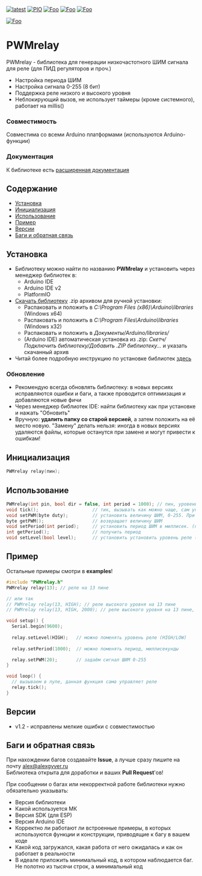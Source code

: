 [![latest](https://img.shields.io/github/v/release/GyverLibs/PWMrelay.svg?color=brightgreen)](https://github.com/GyverLibs/PWMrelay/releases/latest/download/PWMrelay.zip)
[![PIO](https://badges.registry.platformio.org/packages/gyverlibs/library/PWMrelay.svg)](https://registry.platformio.org/libraries/gyverlibs/PWMrelay)
[![Foo](https://img.shields.io/badge/Website-AlexGyver.ru-blue.svg?style=flat-square)](https://alexgyver.ru/)
[![Foo](https://img.shields.io/badge/%E2%82%BD%24%E2%82%AC%20%D0%9F%D0%BE%D0%B4%D0%B4%D0%B5%D1%80%D0%B6%D0%B0%D1%82%D1%8C-%D0%B0%D0%B2%D1%82%D0%BE%D1%80%D0%B0-orange.svg?style=flat-square)](https://alexgyver.ru/support_alex/)
[![Foo](https://img.shields.io/badge/README-ENGLISH-blueviolet.svg?style=flat-square)](https://github-com.translate.goog/GyverLibs/PWMrelay?_x_tr_sl=ru&_x_tr_tl=en)  

[![Foo](https://img.shields.io/badge/ПОДПИСАТЬСЯ-НА%20ОБНОВЛЕНИЯ-brightgreen.svg?style=social&logo=telegram&color=blue)](https://t.me/GyverLibs)

# PWMrelay
PWMrelay - библиотека для генерации низкочастотного ШИМ сигнала для реле (для ПИД регуляторов и проч.)
- Настройка периода ШИМ
- Настройка сигнала 0-255 (8 бит)
- Поддержка реле низкого и высокого уровня
- Неблокирующий вызов, не использует таймеры (кроме системного), работает на millis()

### Совместимость
Совместима со всеми Arduino платформами (используются Arduino-функции)

### Документация
К библиотеке есть [расширенная документация](https://alexgyver.ru/PWMrelay/)

## Содержание
- [Установка](#install)
- [Инициализация](#init)
- [Использование](#usage)
- [Пример](#example)
- [Версии](#versions)
- [Баги и обратная связь](#feedback)

<a id="install"></a>
## Установка
- Библиотеку можно найти по названию **PWMrelay** и установить через менеджер библиотек в:
    - Arduino IDE
    - Arduino IDE v2
    - PlatformIO
- [Скачать библиотеку](https://github.com/GyverLibs/PWMrelay/archive/refs/heads/main.zip) .zip архивом для ручной установки:
    - Распаковать и положить в *C:\Program Files (x86)\Arduino\libraries* (Windows x64)
    - Распаковать и положить в *C:\Program Files\Arduino\libraries* (Windows x32)
    - Распаковать и положить в *Документы/Arduino/libraries/*
    - (Arduino IDE) автоматическая установка из .zip: *Скетч/Подключить библиотеку/Добавить .ZIP библиотеку…* и указать скачанный архив
- Читай более подробную инструкцию по установке библиотек [здесь](https://alexgyver.ru/arduino-first/#%D0%A3%D1%81%D1%82%D0%B0%D0%BD%D0%BE%D0%B2%D0%BA%D0%B0_%D0%B1%D0%B8%D0%B1%D0%BB%D0%B8%D0%BE%D1%82%D0%B5%D0%BA)
### Обновление
- Рекомендую всегда обновлять библиотеку: в новых версиях исправляются ошибки и баги, а также проводится оптимизация и добавляются новые фичи
- Через менеджер библиотек IDE: найти библиотеку как при установке и нажать "Обновить"
- Вручную: **удалить папку со старой версией**, а затем положить на её место новую. "Замену" делать нельзя: иногда в новых версиях удаляются файлы, которые останутся при замене и могут привести к ошибкам!


<a id="init"></a>
## Инициализация
```cpp
PWMrelay relay(пин);
```

<a id="usage"></a>
## Использование
```cpp
PWMrelay(int pin, bool dir = false, int period = 1000);	// пин, уровень реле HIGH/LOW, период
void tick();					// тик, вызывать как можно чаще, сам управляет реле
void setPWM(byte duty);			// установить величину ШИМ, 0-255. При значении 0 и 255 тик неактивен!
byte getPWM();					// возвращает величину ШИМ
void setPeriod(int period);		// установить период ШИМ в миллисек. (по умолч. 1000мс == 1с)
int getPeriod();				// получить период
void setLevel(bool level);		// установить установить уровень реле (HIGH/LOW)
```

<a id="example"></a>
## Пример
Остальные примеры смотри в **examples**!
```cpp
#include "PWMrelay.h"
PWMrelay relay(13); // реле на 13 пине

// или так
// PWMrelay relay(13, HIGH); // реле высокого уровня на 13 пине
// PWMrelay relay(13, HIGH, 2000); // реле высокого уровня на 13 пине, период 2 секунды

void setup() {
  Serial.begin(9600);
  
  relay.setLevel(HIGH);   // можно поменять уровень реле (HIGH/LOW)
  
  relay.setPeriod(1000);  // можно поменять период, миллисекунды

  relay.setPWM(20);       // задаём сигнал ШИМ 0-255
}

void loop() {
  // вызываем в лупе, данная функция сама управляет реле
  relay.tick();   
}
```

<a id="versions"></a>
## Версии
- v1.2 - исправлены мелкие ошибки с совместимостью

<a id="feedback"></a>
## Баги и обратная связь
При нахождении багов создавайте **Issue**, а лучше сразу пишите на почту [alex@alexgyver.ru](mailto:alex@alexgyver.ru)  
Библиотека открыта для доработки и ваших **Pull Request**'ов!


При сообщении о багах или некорректной работе библиотеки нужно обязательно указывать:
- Версия библиотеки
- Какой используется МК
- Версия SDK (для ESP)
- Версия Arduino IDE
- Корректно ли работают ли встроенные примеры, в которых используются функции и конструкции, приводящие к багу в вашем коде
- Какой код загружался, какая работа от него ожидалась и как он работает в реальности
- В идеале приложить минимальный код, в котором наблюдается баг. Не полотно из тысячи строк, а минимальный код
